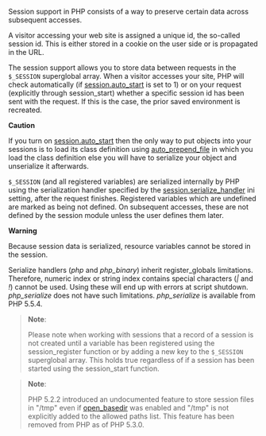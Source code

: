 Session support in PHP consists of a way to preserve certain data across
subsequent accesses.

A visitor accessing your web site is assigned a unique id, the so-called
session id. This is either stored in a cookie on the user side or is
propagated in the URL.

The session support allows you to store data between requests in the
`$_SESSION` superglobal array. When a visitor accesses your site, PHP
will check automatically (if
<a href="/session/setup.html#" class="link">session.auto_start</a> is
set to 1) or on your request (explicitly through <span
class="function">session\_start</span>) whether a specific session id
has been sent with the request. If this is the case, the prior saved
environment is recreated.

**Caution**

If you turn on
<a href="/session/setup.html#" class="link">session.auto_start</a> then
the only way to put objects into your sessions is to load its class
definition using
<a href="/ini/core.html#ini.auto-prepend-file" class="link">auto_prepend_file</a>
in which you load the class definition else you will have to <span
class="function">serialize</span> your object and <span
class="function">unserialize</span> it afterwards.

`$_SESSION` (and all registered variables) are serialized internally by
PHP using the serialization handler specified by the
<a href="/session/setup.html#" class="link">session.serialize_handler</a>
ini setting, after the request finishes. Registered variables which are
undefined are marked as being not defined. On subsequent accesses, these
are not defined by the session module unless the user defines them
later.

**Warning**

Because session data is serialized, <span class="type">resource</span>
variables cannot be stored in the session.

Serialize handlers (*php* and *php\_binary*) inherit register\_globals
limitations. Therefore, numeric index or string index contains special
characters (*\|* and *!*) cannot be used. Using these will end up with
errors at script shutdown. *php\_serialize* does not have such
limitations. *php\_serialize* is available from PHP 5.5.4.

> **Note**:
>
> Please note when working with sessions that a record of a session is
> not created until a variable has been registered using the <span
> class="function">session\_register</span> function or by adding a new
> key to the `$_SESSION` superglobal array. This holds true regardless
> of if a session has been started using the <span
> class="function">session\_start</span> function.

> **Note**:
>
> PHP 5.2.2 introduced an undocumented feature to store session files in
> "/tmp" even if
> <a href="/ini/core.html#ini.open-basedir" class="link">open_basedir</a>
> was enabled and "/tmp" is not explicitly added to the allowed paths
> list. This feature has been removed from PHP as of PHP 5.3.0.

